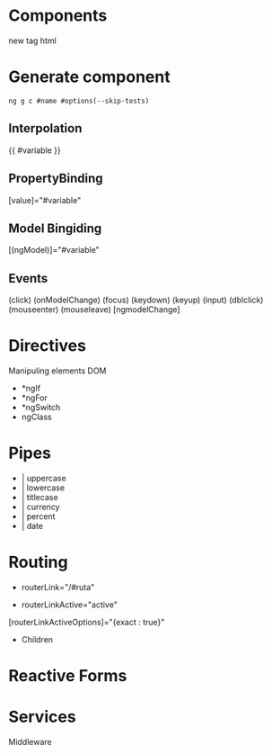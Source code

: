 # Components
new tag html

# Generate component
`ng g c #name #options(--skip-tests)`

## Interpolation
{{ #variable }}

## PropertyBinding
[value]="#variable"
## Model Bingiding
[(ngModel)]="#variable"

## Events
(click)
(onModelChange)
(focus)
(keydown)
(keyup)
(input)
(dblclick)
(mouseenter)
(mouseleave)
[ngmodelChange]

# Directives
Manipuling elements DOM
* *ngIf
* *ngFor
* *ngSwitch
* ngClass

# Pipes
* | uppercase
* | lowercase
* | titlecase
* | currency
* | percent
* | date

# Routing

* routerLink="/#ruta"

* routerLinkActive="active"

[routerLinkActiveOptions]="{exact : true}"

* Children


# Reactive Forms

# Services
Middleware 